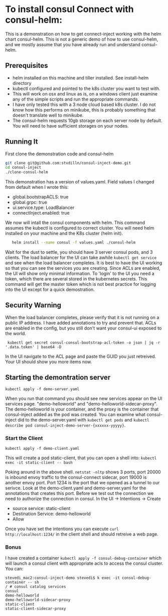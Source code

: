 # To install consul Connect with consul-helm:

This is a demonstration on how to get connect-inject working with the helm chart consul-helm.  This is not a generic demo of how to use consul-helm, and we mostly assume that you have already run and understand consul-helm.

## Prerequisites

- helm installed on this machine and tiller installed.  See install-helm directory
- kubectl configured and pointed to the k8s cluster you want to test with.
- This will work on osx and linux as is, on a windows client just examine any of the simple scripts and run the appropriate commands.
- I have only tested this with a 3 node cloud based k8s cluster.  I do not know how this performs on minikube, this is probably something that doesn't translate well to minikube.
- The consul-helm requests 10gb storage on each server node by default.  You will need to have sufficient storages on your nodes.


## Running It
First clone the demonstration code and consul-helm
```bash
git clone git@github.com:stvdilln/consul-inject-demo.git
cd consul-inject 
./clone-consul-helm
```
This demonstration has a version of values.yaml.  Field values I changed from default when I wrote this:
- global.bootstrapACLS: true
- global.grpc: true
- ui.service.type: LoadBalancer  
- connectInject.enabled: true

We now will intall the consul components with helm.  This command assumes the kubectl is configured to correct cluster.  You will need helm installed on your machine and the K8s cluster (helm init).
```bash
   helm install --name consul -f values.yaml ./consul-helm 
```

Wait for the dust to settle, you should have 3 server consul pods, and 3 clients.   The load balancer for the UI can take awhile `kubectl get service` and see when the load balancer completes.  It is best to have the UI working so that you can see the 
services you are creating.  Since ACLs are enabled, the UI will show only minimal information.  To 'login' to the UI you need a token, which there are several stored in the kubernetes secrets.  This command will get the master token which is not best practice for logging into the UI except for a quick demostration.  

## Security Warning
When the load balancer completes, please verify that it is not running on a public IP address.  I have added annotations to try and prevent that. ACLs are enabled in the config, but you still don't want your consul-ui exposed to the world.  


```
 kubectl get secret consul-consul-bootstrap-acl-token -o json | jq -r '.data.token' | base64 -D
```
In the UI navigate to the ACL page and paste the GUID you just retreived.  Your UI should show you more items now.

## Starting the demontration server

```kubectl apply -f demo-server.yaml```

When you run that command you should see new services appear on the UI services page.  "demo-helloworld" and "demo-helloworld-sidecar-proxy".  The demo-helloworld is your container, and the proxy is the container that consul-inject added as the pod was created.  You can examine what consul-inject did to the demo-server.yaml with `kubectl get pods` and  `kubectl describe pod consul-inject-demo-server-{xxxxxx-yyyyy}`.

### Start the Client
```kubectl apply -f demo-client.yaml```

This will create a pod static-client, that you can open a shell into:
`kubectl exec -it static-client -- bash`

Poking around in the above shell.  `netstat -nltp` shows 3 ports, port 20000 is inbound envoy traffic to the consul-connect sidecar, port 19000 is another envoy port.  Port 1234 is the port that we opened as a tunnel to our serivce.  Look at the demo-client.yaml and demo-server.yaml for the annotations that creates this port.  Before we test out the connection we 
need to authorize the connection in consul.  In the UI -> Intentions -> Create
- source service: static-client
- Destination Service: demo-helloworld
- Allow

Once you have set the intentions you can execute `curl http://localhost:1234/` in the client shell and should retreive a web page.

### Bonus
I have created a container `kubectl apply -f consul-debug-container` which will launch a consul client with appropriate acls to access the consul cluster.  You can:
```
stevedi_mac2:consul-inject-demo stevedi$ k exec -it consul-debug-container -- sh
/ # consul catalog services
consul
demo-helloworld
demo-helloworld-sidecar-proxy
static-client
static-client-sidecar-proxy
```